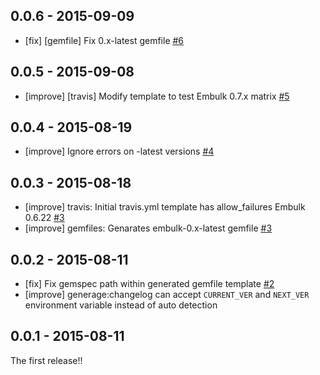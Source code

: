 ## 0.0.6 - 2015-09-09

* [fix] [gemfile] Fix 0.x-latest gemfile [#6](https://github.com/everyleaf/everyleaf-embulk_helper/pull/6)

## 0.0.5 - 2015-09-08

* [improve] [travis] Modify template to test Embulk 0.7.x matrix [#5](https://github.com/everyleaf/everyleaf-embulk_helper/pull/5)

## 0.0.4 - 2015-08-19
* [improve] Ignore errors on -latest versions [#4](https://github.com/everyleaf/everyleaf-embulk_helper/pull/4)

## 0.0.3 - 2015-08-18

* [improve] travis: Initial travis.yml template has allow_failures Embulk 0.6.22 [#3](https://github.com/everyleaf/everyleaf-embulk_helper/pull/3)
* [improve] gemfiles: Genarates embulk-0.x-latest gemfile [#3](https://github.com/everyleaf/everyleaf-embulk_helper/pull/3)

## 0.0.2 - 2015-08-11

* [fix] Fix gemspec path within generated gemfile template [#2](https://github.com/everyleaf/everyleaf-embulk_helper/pull/2)
* [improve] generage:changelog can accept `CURRENT_VER` and `NEXT_VER` environment variable instead of auto detection

## 0.0.1 - 2015-08-11

The first release!!

